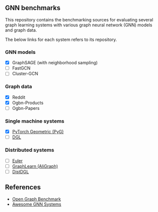 ## GNN benchmarks

This repository contains the benchmarking sources for evaluating several graph learning systems
with various graph neural network (GNN) models and graph data.

The below links for each system refers to its repository.

### GNN models

- [x] GraphSAGE (with neighborhood sampling)
- [ ] FastGCN
- [ ] Cluster-GCN

### Graph data

- [x] Reddit
- [x] Ogbn-Products
- [ ] Ogbn-Papers

### Single machine systems

- [x] [PyTorch Geometric (PyG)](https://github.com/pyg-team/pytorch_geometric)
- [ ] [DGL](https://github.com/dmlc/dgl)

### Distributed systems

- [ ] [Euler](https://github.com/alibaba/euler)
- [ ] [GraphLearn (AliGraph)](https://github.com/alibaba/graph-learn)
- [ ] [DistDGL](https://github.com/dmlc/dgl/tree/master/python/dgl/distributed)

## References

- [Open Graph Benchmark](https://github.com/snap-stanford/ogb)
- [Awesome GNN Systems](https://github.com/chwan1016/awesome-gnn-systems)
